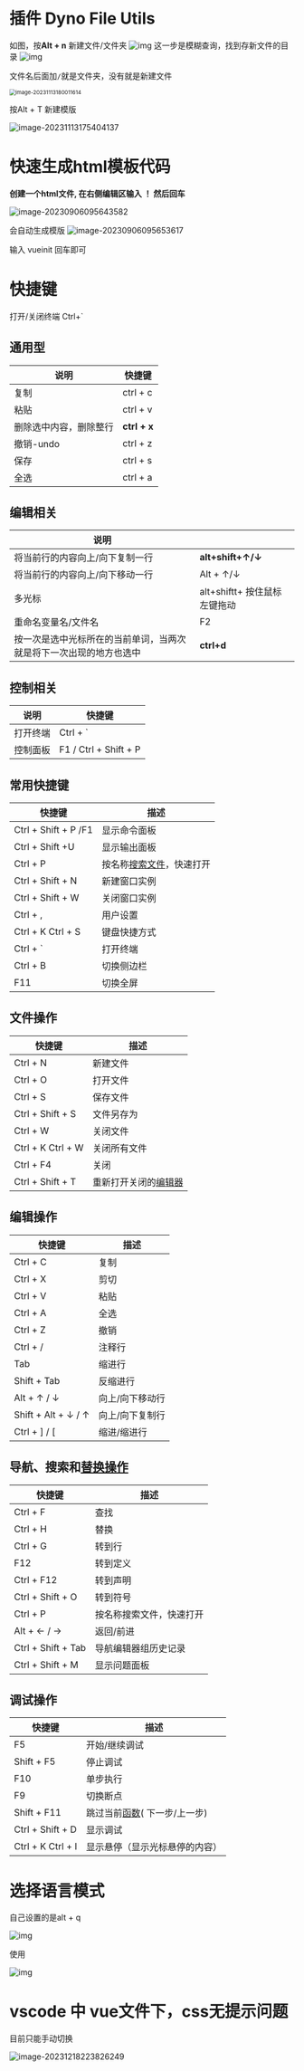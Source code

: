 # 插件 Dyno File Utils

如图，按**Alt + n** 新建文件/文件夹
![img](vscode%E4%BD%BF%E7%94%A8.assets/2184382-20220301212307953-1694235860.png)
这一步是模糊查询，找到存新文件的目录
![img](vscode%E4%BD%BF%E7%94%A8.assets/2184382-20220301212437359-494172449.png)

文件名后面加`/`就是文件夹，没有就是新建文件

<img src="vscode%E4%BD%BF%E7%94%A8.assets/image-20231113180011614.png" alt="image-20231113180011614" style="zoom:67%;" />

按Alt + T 新建模版

![image-20231113175404137](vscode%E4%BD%BF%E7%94%A8.assets/image-20231113175404137.png)

# 快速生成html模板代码

**创建一个html文件, 在右侧编辑区输入  ！ 然后回车**

![image-20230906095643582](vscode%E4%BD%BF%E7%94%A8.assets/image-20230906095643582.png)

会自动生成模版
![image-20230906095653617](vscode%E4%BD%BF%E7%94%A8.assets/image-20230906095653617.png)

输入 vueinit 回车即可

# 快捷键

打开/关闭终端   Ctrl+`  

## 通用型

| 说明                   | 快捷键       |
| ---------------------- | ------------ |
| 复制                   | ctrl + c     |
| 粘贴                   | ctrl + v     |
| 删除选中内容，删除整行 | **ctrl + x** |
| 撤销-undo              | ctrl + z     |
| 保存                   | ctrl + s     |
| 全选                   | ctrl + a     |

## 编辑相关

| 说明                                                         |                              |
| ------------------------------------------------------------ | ---------------------------- |
| 将当前行的内容向上/向下复制一行                              | **alt+shift+↑/↓**            |
| 将当前行的内容向上/向下移动一行                              | Alt + ↑/↓                    |
| 多光标                                                       | alt+shiftt+ 按住鼠标左键拖动 |
| 重命名变量名/文件名                                          | F2                           |
| 按一次是选中光标所在的当前单词，当两次就是将下一次出现的地方也选中 | **ctrl+d**                   |

## 控制相关

| 说明     | 快捷键                 |
| -------- | ---------------------- |
| 打开终端 | Ctrl + `               |
| 控制面板 | F1  / Ctrl + Shift + P |

## 常用快捷键

| 快捷键               | 描述                                                         |
| -------------------- | ------------------------------------------------------------ |
| Ctrl + Shift + P /F1 | 显示命令面板                                                 |
| Ctrl + Shift +U      | 显示输出面板                                                 |
| Ctrl + P             | 按名称[搜索文件](https://www.zhihu.com/search?q=搜索文件&search_source=Entity&hybrid_search_source=Entity&hybrid_search_extra={"sourceType"%3A"answer"%2C"sourceId"%3A3164638122})，快速打开 |
| Ctrl + Shift + N     | 新建窗口实例                                                 |
| Ctrl + Shift + W     | 关闭窗口实例                                                 |
| Ctrl + ,             | 用户设置                                                     |
| Ctrl + K Ctrl + S    | 键盘快捷方式                                                 |
| Ctrl + `             | 打开终端                                                     |
| Ctrl + B             | 切换侧边栏                                                   |
| F11                  | 切换全屏                                                     |

## 文件操作

| 快捷键            | 描述                                                         |
| ----------------- | ------------------------------------------------------------ |
| Ctrl + N          | 新建文件                                                     |
| Ctrl + O          | 打开文件                                                     |
| Ctrl + S          | 保存文件                                                     |
| Ctrl + Shift + S  | 文件另存为                                                   |
| Ctrl + W          | 关闭文件                                                     |
| Ctrl + K Ctrl + W | 关闭所有文件                                                 |
| Ctrl + F4         | 关闭                                                         |
| Ctrl + Shift + T  | 重新打开关闭的[编辑器](https://www.zhihu.com/search?q=编辑器&search_source=Entity&hybrid_search_source=Entity&hybrid_search_extra={"sourceType"%3A"answer"%2C"sourceId"%3A3164638122}) |

## 编辑操作

| 快捷键              | 描述            |
| ------------------- | --------------- |
| Ctrl + C            | 复制            |
| Ctrl + X            | 剪切            |
| Ctrl + V            | 粘贴            |
| Ctrl + A            | 全选            |
| Ctrl + Z            | 撤销            |
| Ctrl + /            | 注释行          |
| Tab                 | 缩进行          |
| Shift + Tab         | 反缩进行        |
| Alt + ↑ / ↓         | 向上/向下移动行 |
| Shift + Alt + ↓ / ↑ | 向上/向下复制行 |
| Ctrl + ] / [        | 缩进/缩进行     |

## 导航、搜索和[替换操作](https://www.zhihu.com/search?q=替换操作&search_source=Entity&hybrid_search_source=Entity&hybrid_search_extra={"sourceType"%3A"answer"%2C"sourceId"%3A3164638122})

| 快捷键             | 描述                     |
| ------------------ | ------------------------ |
| Ctrl + F           | 查找                     |
| Ctrl + H           | 替换                     |
| Ctrl + G           | 转到行                   |
| F12                | 转到定义                 |
| Ctrl + F12         | 转到声明                 |
| Ctrl + Shift + O   | 转到符号                 |
| Ctrl + P           | 按名称搜索文件，快速打开 |
| Alt + ← / →        | 返回/前进                |
| Ctrl + Shift + Tab | 导航编辑器组历史记录     |
| Ctrl + Shift + M   | 显示问题面板             |

## 调试操作

| 快捷键            | 描述                                                         |
| ----------------- | ------------------------------------------------------------ |
| F5                | 开始/继续调试                                                |
| Shift + F5        | 停止调试                                                     |
| F10               | 单步执行                                                     |
| F9                | 切换断点                                                     |
| Shift + F11       | 跳过当前[函数](https://www.zhihu.com/search?q=函数&search_source=Entity&hybrid_search_source=Entity&hybrid_search_extra={"sourceType"%3A"answer"%2C"sourceId"%3A3164638122})( 下一步/上一步) |
| Ctrl + Shift + D  | 显示调试                                                     |
| Ctrl + K Ctrl + I | 显示悬停（显示光标悬停的内容）                               |





# 选择语言模式

自己设置的是alt + q

![img](vscode%E4%BD%BF%E7%94%A8.assets/2425050-20210827005755826-2028596742.png)

使用

![img](vscode%E4%BD%BF%E7%94%A8.assets/2425050-20210827010113446-1979732276.png)

# vscode 中 vue文件下，css无提示问题

目前只能手动切换

![image-20231218223826249](vscode%E4%BD%BF%E7%94%A8.assets/image-20231218223826249.png)
